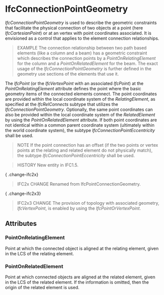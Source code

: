 # IfcConnectionPointGeometry

_IfcConnectionPointGeometry_ is used to describe the geometric constraints that facilitate the physical connection of two objects at a point (here _IfcCartesianPoint_) or at an vertex with point coordinates associated. It is envisioned as a control that applies to the element connection relationships.<!-- end of definition -->

> EXAMPLE The connection relationship between two path based elements (like a column and a beam) has a geometric constraint which describes the connection points by a _PointOnRelatingElement_ for the column and a _PointOnRelatedElement_ for the beam. The exact usage of the _IfcConnectionPointGeometry_ is further defined in the geometry use sections of the elements that use it.

The _IfcPoint_ (or the _IfcVertexPoint_ with an associated _IfcPoint_) at the _PointOnRelatingElement_ attribute defines the point where the basic geometry items of the connected elements connect. The point coordinates are provided within the local coordinate system of the _RelatingElement_, as specified at the _IfcRelConnects_ subtype that utilizes the _IfcConnectionPointGeometry_. Optionally, the same point coordinates can also be provided within the local coordinate system of the _RelatedElement_ by using the _PointOnRelatedElement_ attribute. If both point coordinates are not identical within a common parent coordinate system (ultimately within the world coordinate system), the subtype _IfcConnectionPointEccentricity_ shall be used.

> NOTE If the point connection has an offset (if the two points or vertex points at the relating and related element do not physically match), the subtype _IfcConnectionPointEccentricity_ shall be used.

> HISTORY New entity in IFC1.5.

{ .change-ifc2x}
> IFC2x CHANGE Renamed from IfcPointConnectionGeometry.

{ .change-ifc2x3}
> IFC2x3 CHANGE The provision of topology with associated geometry, _IfcVertexPoint_, is enabled by using the _IfcPointOrVertexPoint_.

## Attributes

### PointOnRelatingElement
Point at which the connected object is aligned at the relating element, given in the LCS of the relating element.

### PointOnRelatedElement
Point at which connected objects are aligned at the related element, given in the LCS of the related element. If the information is omitted, then the origin of the related element is used.
